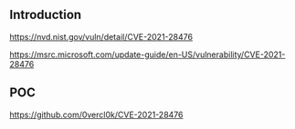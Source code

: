 <languages  />

Introduction
------------

<https://nvd.nist.gov/vuln/detail/CVE-2021-28476>

<https://msrc.microsoft.com/update-guide/en-US/vulnerability/CVE-2021-28476>

POC
---

<https://github.com/0vercl0k/CVE-2021-28476>